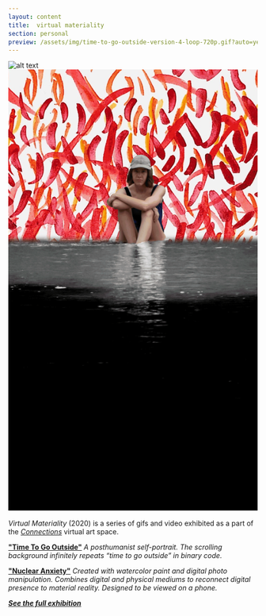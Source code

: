 ```yaml
---
layout: content
title:  virtual materiality
section: personal
preview: /assets/img/time-to-go-outside-version-4-loop-720p.gif?auto=yes
---
```


![alt text](/assets/img/time-to-go-outside-version-4-loop-720p.gif)
![alt text](/assets/img/megan-river-gif---nuclear-anxiety.gif)

*Virtual Materiality* (2020) is a series of gifs and video exhibited as a part of the [*Connections*](http://www.connectionsartspace.com/our-mission) virtual art space.


[**"Time To Go Outside"**](https://static.wixstatic.com/media/3b49b4_26f18ce1e407409cb12cd9843acef3ca~mv2.gif)
*A posthumanist self-portrait. The scrolling background infinitely repeats “time to go outside” in binary code.*


[**"Nuclear Anxiety"**](http://www.connectionsartspace.com/virtual-materiality)
*Created with watercolor paint and digital photo manipulation. Combines digital and physical mediums to reconnect digital presence to material reality. Designed to be viewed on a phone.*


[***See the full exhibition***](http://www.connectionsartspace.com/virtual-materiality)